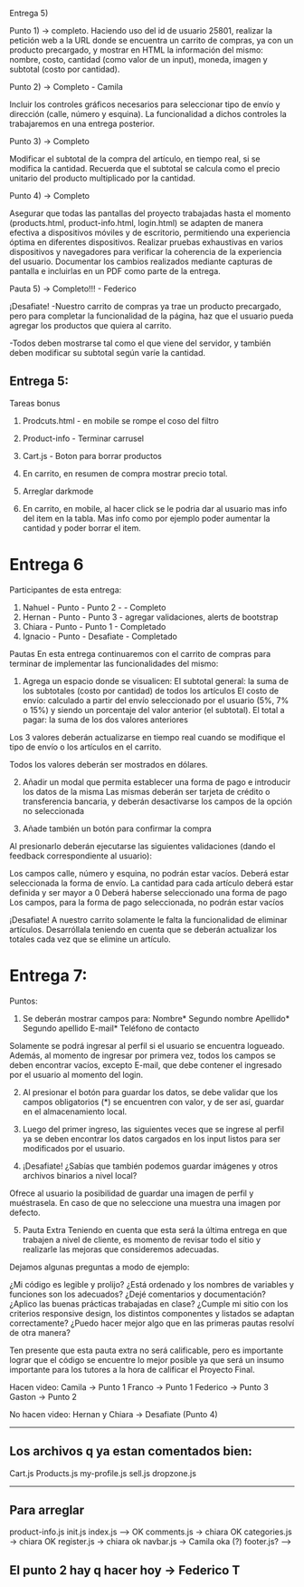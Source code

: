 Entrega 5)

Punto 1) -> completo.
Haciendo uso del id de usuario 25801, realizar la petición web a la URL donde se encuentra un carrito de compras, ya con un producto precargado, y mostrar en HTML la información del mismo: nombre, costo, cantidad (como valor de un input), moneda, imagen y subtotal (costo por cantidad).

Punto 2) -> Completo - Camila

Incluir los controles gráficos necesarios para seleccionar tipo de envío y dirección (calle, número y esquina). La funcionalidad a dichos controles la trabajaremos en una entrega posterior.

Punto 3) -> Completo

Modificar el subtotal de la compra del artículo, en tiempo real, si se modifica la cantidad. Recuerda que el subtotal se calcula como el precio unitario del producto multiplicado por la cantidad.

Punto 4) -> Completo

Asegurar que todas las pantallas del proyecto trabajadas hasta el momento (products.html, product-info.html, login.html) se adapten de manera efectiva a dispositivos móviles y de escritorio, permitiendo una experiencia óptima en diferentes dispositivos.
Realizar pruebas exhaustivas en varios dispositivos y navegadores para verificar la coherencia de la experiencia del usuario. Documentar los cambios realizados mediante capturas de pantalla e incluirlas en un PDF como parte de la entrega.

Pauta 5) -> Completo!!! - Federico

¡Desafiate!
-Nuestro carrito de compras ya trae un producto precargado, pero para completar la funcionalidad de la página, haz que el usuario pueda agregar los productos que quiera al carrito.

-Todos deben mostrarse tal como el que viene del servidor, y también deben modificar su subtotal según varíe la cantidad.

## Entrega 5:

Tareas bonus

1. Prodcuts.html - en mobile se rompe el coso del filtro

2. Product-info - Terminar carrusel

3. Cart.js - Boton para borrar productos

4. En carrito, en resumen de compra mostrar precio total.

5. Arreglar darkmode

6. En carrito, en mobile, al hacer click se le podria dar al usuario mas info del item en la tabla. Mas info como por ejemplo poder aumentar la cantidad y poder borrar el item.

# Entrega 6

Participantes de esta entrega:

1. Nahuel - Punto - Punto 2 - - Completo
2. Hernan - Punto - Punto 3 - agregar validaciones, alerts de bootstrap
3. Chiara - Punto - Punto 1 - Completado
4. Ignacio - Punto - Desafiate - Completado

Pautas
En esta entrega continuaremos con el carrito de compras para terminar de implementar las funcionalidades del mismo:

1. Agrega un espacio donde se visualicen:
   El subtotal general: la suma de los subtotales (costo por cantidad) de todos los artículos
   El costo de envío: calculado a partir del envío seleccionado por el usuario (5%, 7% o 15%) y siendo un porcentaje del valor anterior (el subtotal).
   El total a pagar: la suma de los dos valores anteriores

Los 3 valores deberán actualizarse en tiempo real cuando se modifique el tipo de envío o los artículos en el carrito.

Todos los valores deberán ser mostrados en dólares.

2. Añadir un modal que permita establecer una forma de pago e introducir los datos de la misma
   Las mismas deberán ser tarjeta de crédito o transferencia bancaria, y deberán desactivarse los campos de la opción no seleccionada

3. Añade también un botón para confirmar la compra

Al presionarlo deberán ejecutarse las siguientes validaciones (dando el feedback correspondiente al usuario):

Los campos calle, número y esquina, no podrán estar vacíos.
Deberá estar seleccionada la forma de envío.
La cantidad para cada artículo deberá estar definida y ser mayor a 0
Deberá haberse seleccionado una forma de pago
Los campos, para la forma de pago seleccionada, no podrán estar vacíos

¡Desafiate!
A nuestro carrito solamente le falta la funcionalidad de eliminar artículos.
Desarróllala teniendo en cuenta que se deberán actualizar los totales cada vez que se elimine un artículo.

# Entrega 7:

Puntos:

1.  Se deberán mostrar campos para:
    Nombre*
    Segundo nombre
    Apellido*
    Segundo apellido
    E-mail\*
    Teléfono de contacto

Solamente se podrá ingresar al perfil si el usuario se encuentra logueado. Además, al momento de ingresar por primera vez, todos los campos se deben encontrar vacíos, excepto E-mail, que debe contener el ingresado por el usuario al momento del login.

2.  Al presionar el botón para guardar los datos, se debe validar que los
    campos obligatorios (\*) se encuentren con valor, y de ser así, guardar en el almacenamiento local.

3.  Luego del primer ingreso, las siguientes veces que se ingrese al perfil ya se
    deben encontrar los datos cargados en los input listos para ser modificados por el usuario.

4.  ¡Desafiate!
    ¿Sabías que también podemos guardar imágenes y otros archivos binarios a nivel local?

Ofrece al usuario la posibilidad de guardar una imagen de perfil y muéstrasela. En caso de que no seleccione una muestra una imagen por defecto.

5.  Pauta Extra
    Teniendo en cuenta que esta será la última entrega en que trabajen a nivel de cliente,
    es momento de revisar todo el sitio y realizarle las mejoras que consideremos adecuadas.

Dejamos algunas preguntas a modo de ejemplo:

¿Mi código es legible y prolijo?
¿Está ordenado y los nombres de variables y funciones son los adecuados?
¿Dejé comentarios y documentación?
¿Aplico las buenas prácticas trabajadas en clase?
¿Cumple mi sitio con los criterios responsive design, los distintos componentes y listados se adaptan correctamente?
¿Puedo hacer mejor algo que en las primeras pautas resolví de otra manera?

Ten presente que esta pauta extra no será calificable, pero es importante lograr que el código se encuentre lo mejor posible ya que será un insumo importante para los tutores a la hora de calificar el Proyecto Final.

Hacen video:
Camila -> Punto 1
Franco -> Punto 1
Federico -> Punto 3
Gaston -> Punto 2

No hacen video:
Hernan y Chiara -> Desafiate (Punto 4)

---

## Los archivos q ya estan comentados bien:

Cart.js
Products.js
my-profile.js
sell.js
dropzone.js

---

## Para arreglar

product-info.js
init.js
index.js --> OK
comments.js -> chiara OK
categories.js -> chiara OK
register.js -> chiara ok
navbar.js -> Camila oka (?)
footer.js? -->

## El punto 2 hay q hacer hoy -> Federico T
